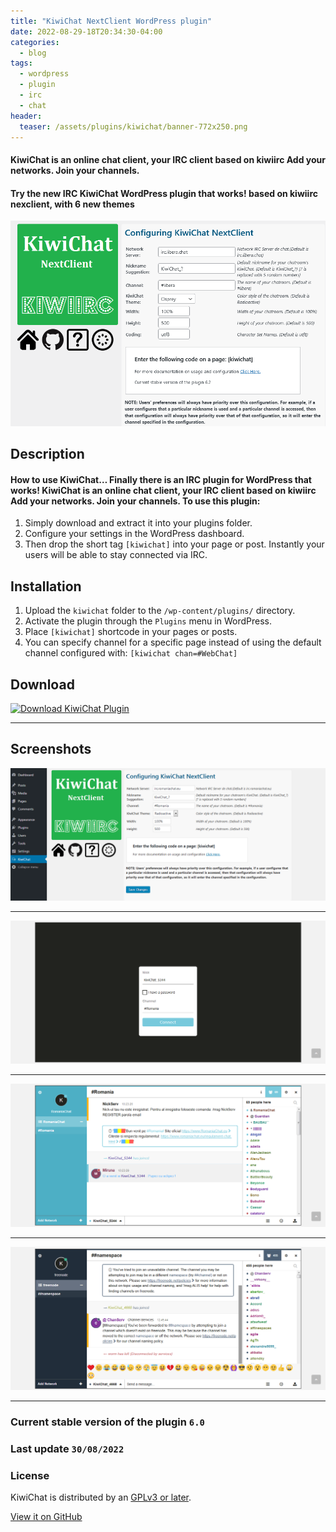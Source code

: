 ```yaml
---
title: "KiwiChat NextClient WordPress plugin"
date: 2022-08-29-18T20:34:30-04:00
categories:
  - blog
tags:
  - wordpress
  - plugin
  - irc
  - chat
header:
  teaser: /assets/plugins/kiwichat/banner-772x250.png
---
```


#### KiwiChat is an online chat client, your IRC client based on kiwiirc Add your networks. Join your channels.
#### Try the new IRC KiwiChat WordPress plugin that works! based on kiwiirc nexclient, with 6 new themes

![screenshot](/assets/plugins/kiwichat/screenshot-1.png)

## Description

#### How to use KiwiChat… Finally there is an IRC plugin for WordPress that works! KiwiChat is an online chat client, your IRC client based on kiwiirc Add your networks. Join your channels. To use this plugin:

   1. Simply download and extract it into your plugins folder.
   2. Configure your settings in the WordPress dashboard.
   3. Then drop the short tag `[kiwichat]` into your page or post. Instantly your users will be able to stay connected via IRC.


## Installation

1. Upload the ```kiwichat``` folder to the ```/wp-content/plugins/``` directory.
2. Activate the plugin through the ```Plugins``` menu in WordPress.
3. Place ```[kiwichat]``` shortcode in your pages or posts.
4. You can specify channel for a specific page instead of using the default channel configured with: ```[kiwichat chan=#WebChat]```


## Download

[![Download KiwiChat Plugin][image]][hyperlink]

  [hyperlink]: https://wordpress.org/plugins/kiwichat/
  [image]: https://kiwichat.github.io/assets/images/kiwichat-300x150.png
  
 ---
  
## Screenshots

![Plugin configuration](https://raw.githubusercontent.com/KiwiChat/wp-kiwichat/master/assets/screenshot-1.png "Plugin configuration options page")

---

![Capture KiwiChat Home Screen](https://raw.githubusercontent.com/KiwiChat/wp-kiwichat/master/assets/screenshot-2.png "Capture KiwiChat Home Screen")

---

![Capture KiwiChat Online Chat](https://raw.githubusercontent.com/KiwiChat/wp-kiwichat/master/assets/screenshot-3.png "Capture KiwiChat Online Chat")

---

![KiwiChat Connected In Chat](https://raw.githubusercontent.com/KiwiChat/wp-kiwichat/master/assets/screenshot-4.png "KiwiChat Connected In Chat")
  
---

### Current stable version of the plugin ```6.0```
### Last update ```30/08/2022```

### License

KiwiChat is distributed by an [GPLv3 or later](http://www.gnu.org/licenses/gpl-3.0.html).


<!-- github  button -->
<a class="github-button" href="https://github.com/KiwiChat/wp-kiwichat" data-color-scheme="no-preference: light; light: light; dark: dark;" data-size="large" aria-label="View it on GitHub">View it on GitHub</a>
